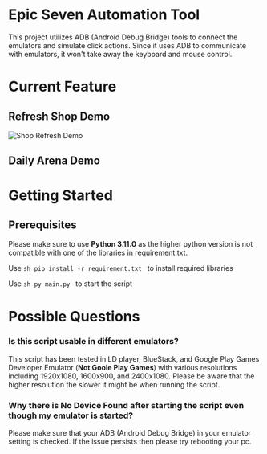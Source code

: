 # Epic Seven Automation Tool
This project utilizes ADB (Android Debug Bridge) tools to connect the emulators and simulate click actions. Since it uses ADB to communicate with emulators, it won't take away the keyboard and mouse control. 

# Current Feature
## Refresh Shop Demo
![Shop Refresh Demo](https://github.com/user-attachments/assets/a9f84448-8fa2-4701-a5bd-232e0a2a566e)

## Daily Arena Demo


# Getting Started
## Prerequisites
Please make sure to use **Python 3.11.0** as the higher python version is not compatible with one of the libraries in requirement.txt.

Use  ```sh pip install -r requirement.txt ``` to install required libraries

Use ```sh py main.py ``` to start the script

# Possible Questions
### Is this script usable in different emulators?
This script has been tested in LD player, BlueStack, and Google Play Games Developer Emulator (**Not Goole Play Games**) with various resolutions including 1920x1080, 1600x900, and 2400x1080. 
Please be aware that the higher resolution the slower it might be when running the script.
### Why there is No Device Found after starting the script even though my emulator is started?
Please make sure that your ADB (Android Debug Bridge) in your emulator setting is checked. If the issue persists then please try rebooting your pc.

